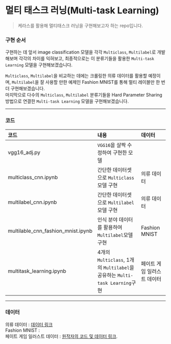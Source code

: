 # 멀티 태스크 러닝(Multi-task Learning)

> 케라스를 활용해 멀티태스크 러닝을 구현해보고자 하는 repo입니다.

### 구현 순서

구현하는 데 앞서 image classification 모델을 각각 `Multiclass`, `Multilabel`로 개발해보며 각각의 차이를 익혀보고,
최종적으로는 이 분류기들을 활용한 `Multi-task Learning` 모델을 구현해보겠습니다.

`Multiclass`, `Multilabel`을 비교하는 데에는 크롤링한 의류 데이터를 활용할 예정이며,
`Multilabel`을 잘 사용할 만한 예제인 Fashion MNIST를 통해 멀티 레이블만 한 번 더 구현해보겠습니다.<br>
마지막으로 다수의 `Multiclass`, `Multilabel` 분류기들을 Hard Parameter Sharing 방법으로 연결한 `Multi-task Learning` 모델을 구현해보겠습니다.

---

### 코드
코드 | 내용 | 데이터
:---|:---|:---
vgg16_adj.py | `VGG16`을 살짝 수정하여 구현한 모델 | 
multiclass_cnn.ipynb | 간단한 데이터셋으로 `Multiclass`모델 구현 | 의류 데이터
multilabel_cnn.ipynb | 간단한 데이터셋으로 `Multilabel`모델 구현 | 의류 데이터
multilable_cnn_fashion_mnist.ipynb | 인식 분야 데이터를 활용하여 `Multilabel`모델 구현 | Fashion MNIST
multitask_learning.ipynb | 4개의 `Multiclass`, 1개의 `Multilabel`을 공유하는 `Multi-task Learning`구현 | 페이트 게임 일러스트 데이터

---

### 데이터
의류 데이터 : [데이터 링크](https://drive.google.com/file/d/1nYeCJ3Vd89ReJHMEM1rwEtg8tp4P-Dd_/view?usp=sharing)</br>
Fashion MNIST : </br>
페이트 게임 일러스트 데이터 : [원작자의 코드 및 데이터 링크](https://github.com/sugi-chan/fgo-multi-task-keras).
